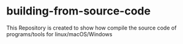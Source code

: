 # building-from-source-code
This Repository is created to show how compile the source code of programs/tools for linux/macOS/Windows
